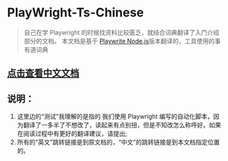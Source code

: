 # PlayWright-Ts-Chinese

> 自己在学 Playwright 的时候找资料比较匮乏，就结合词典翻译了入门介绍部分的文档。 
> 本文档是基于 [Playwrite Node.js](https://playwright.dev/docs/intro)版本翻译的，工具使用的事有道词典

## [点击查看中文文档](https://github.com/cocolight/PlayWright-Ts-Chinese/blob/main/PlayWright%20%E4%B8%AD%E6%96%87%E6%96%87%E6%A1%A3.md)

## 说明：  
1. 这里边的“测试”我理解的是指的 我们使用 Playwright 编写的自动化脚本，因为翻译了一多半了不想改了，读起来有点别扭，但是不知改怎么称呼好。如果在阅读过程中有更好的翻译建议，请提出;
2. 所有的“英文”跳转链接是到原文档的，“中文”的跳转链接是到本文档指定位置的。
